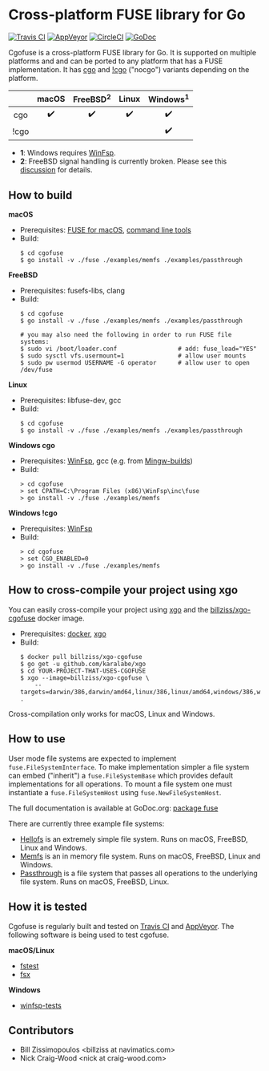 # Cross-platform FUSE library for Go

[![Travis CI](https://img.shields.io/travis/billziss-gh/cgofuse.svg?label=macOS/linux)](https://travis-ci.org/billziss-gh/cgofuse)
[![AppVeyor](https://img.shields.io/appveyor/ci/billziss-gh/cgofuse.svg?label=windows)](https://ci.appveyor.com/project/billziss-gh/cgofuse)
[![CircleCI](https://img.shields.io/circleci/project/github/billziss-gh/cgofuse.svg?label=cross-build)](https://circleci.com/gh/billziss-gh/cgofuse)
[![GoDoc](https://godoc.org/github.com/billziss-gh/cgofuse/fuse?status.svg)](https://godoc.org/github.com/billziss-gh/cgofuse/fuse)

Cgofuse is a cross-platform FUSE library for Go. It is supported on multiple platforms and and can be ported to any platform that has a FUSE implementation. It has [cgo](https://golang.org/cmd/cgo/) and [!cgo](https://github.com/golang/go/wiki/WindowsDLLs) ("nocgo") variants depending on the platform.


|       |macOS             |FreeBSD<sup>2</sup>|Linux            |Windows<sup>1</sup>|
|:-----:|:----------------:|:----------------:|:----------------:|:----------------:|
|  cgo  |:heavy_check_mark:|:heavy_check_mark:|:heavy_check_mark:|:heavy_check_mark:|
| !cgo  |                  |                  |                  |:heavy_check_mark:|

- **1**: Windows requires [WinFsp](https://github.com/billziss-gh/winfsp).
- **2**: FreeBSD signal handling is currently broken. Please see this [discussion](https://github.com/billziss-gh/cgofuse/issues/18#issuecomment-390446362) for details.

## How to build

**macOS**
- Prerequisites: [FUSE for macOS](https://osxfuse.github.io), [command line tools](https://developer.apple.com/library/content/technotes/tn2339/_index.html)
- Build:
    ```
    $ cd cgofuse
    $ go install -v ./fuse ./examples/memfs ./examples/passthrough
    ```

**FreeBSD**
- Prerequisites: fusefs-libs, clang
- Build:
    ```
    $ cd cgofuse
    $ go install -v ./fuse ./examples/memfs ./examples/passthrough

    # you may also need the following in order to run FUSE file systems:
    $ sudo vi /boot/loader.conf                 # add: fuse_load="YES"
    $ sudo sysctl vfs.usermount=1               # allow user mounts
    $ sudo pw usermod USERNAME -G operator      # allow user to open /dev/fuse
    ```

**Linux**
- Prerequisites: libfuse-dev, gcc
- Build:
    ```
    $ cd cgofuse
    $ go install -v ./fuse ./examples/memfs ./examples/passthrough
    ```

**Windows cgo**
- Prerequisites: [WinFsp](https://github.com/billziss-gh/winfsp), gcc (e.g. from [Mingw-builds](http://mingw-w64.org/doku.php/download))
- Build:
    ```
    > cd cgofuse
    > set CPATH=C:\Program Files (x86)\WinFsp\inc\fuse
    > go install -v ./fuse ./examples/memfs
    ```

**Windows !cgo**
- Prerequisites: [WinFsp](https://github.com/billziss-gh/winfsp)
- Build:
    ```
    > cd cgofuse
    > set CGO_ENABLED=0
    > go install -v ./fuse ./examples/memfs
    ```

## How to cross-compile your project using xgo

You can easily cross-compile your project using [xgo](https://github.com/karalabe/xgo) and the [billziss/xgo-cgofuse](https://hub.docker.com/r/billziss/xgo-cgofuse/) docker image.

- Prerequisites: [docker](https://www.docker.com), [xgo](https://github.com/karalabe/xgo)
- Build:
    ```
    $ docker pull billziss/xgo-cgofuse
    $ go get -u github.com/karalabe/xgo
    $ cd YOUR-PROJECT-THAT-USES-CGOFUSE
    $ xgo --image=billziss/xgo-cgofuse \
        --targets=darwin/386,darwin/amd64,linux/386,linux/amd64,windows/386,windows/amd64 .
    ```

Cross-compilation only works for macOS, Linux and Windows.

## How to use

User mode file systems are expected to implement `fuse.FileSystemInterface`. To make implementation simpler a file system can embed ("inherit") a `fuse.FileSystemBase` which provides default implementations for all operations. To mount a file system one must instantiate a `fuse.FileSystemHost` using `fuse.NewFileSystemHost`.

The full documentation is available at GoDoc.org: [package fuse](https://godoc.org/github.com/billziss-gh/cgofuse/fuse)

There are currently three example file systems:

- [Hellofs](examples/hellofs/hellofs.go) is an extremely simple file system. Runs on macOS, FreeBSD, Linux and Windows.
- [Memfs](examples/memfs/memfs.go) is an in memory file system. Runs on macOS, FreeBSD, Linux and Windows.
- [Passthrough](examples/passthrough/passthrough.go) is a file system that passes all operations to the underlying file system. Runs on macOS, FreeBSD, Linux.

## How it is tested

Cgofuse is regularly built and tested on [Travis CI](https://travis-ci.org/billziss-gh/cgofuse) and [AppVeyor](https://ci.appveyor.com/project/billziss-gh/cgofuse). The following software is being used to test cgofuse.

**macOS/Linux**
- [fstest](https://github.com/billziss-gh/secfs.test/tree/master/fstest/ntfs-3g-pjd-fstest-8af5670)
- [fsx](https://github.com/billziss-gh/secfs.test/tree/master/fstools/src/fsx)

**Windows**
- [winfsp-tests](https://github.com/billziss-gh/winfsp/tree/master/tst/winfsp-tests)

## Contributors

- Bill Zissimopoulos \<billziss at navimatics.com>
- Nick Craig-Wood \<nick at craig-wood.com>
